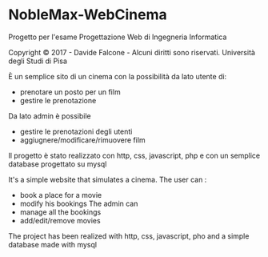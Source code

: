 # NobleMax-WebCinema

Progetto per l'esame Progettazione Web di Ingegneria Informatica

Copyright © 2017 - Davide Falcone - Alcuni diritti sono riservati. Università degli Studi di Pisa

È un semplice sito di un cinema con la possibilità da lato utente di:
- prenotare un posto per un film
- gestire le prenotazione

Da lato admin è possibile
- gestire le prenotazioni degli utenti
- aggiugnere/modificare/rimuovere film

Il progetto è stato realizzato con http, css, javascript, php e con un semplice database progettato su mysql

It's a simple website that simulates a cinema.
The user can :
- book a place for a movie
- modify his bookings
The admin can
- manage all the bookings
- add/edit/remove movies

The project has been realized with http, css, javascript, pho and a simple database made with mysql
